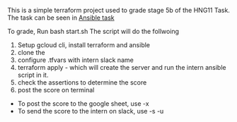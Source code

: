 This is a simple terraform project used to grade stage 5b of the HNG11 Task.
The task can be seen in [Ansible task](https://docs.google.com/document/d/1Btr9AE-vg1sLXqMaZ1u8dgL3jSLMPsax7vCa79Fc9L4/edit#heading=h.88s5jdp56k6p)

To grade, 
Run bash start.sh <intern-repo> <intern-boilerplate-project> <intern-slack-name>
The script will do the follwoing
1. Setup gcloud cli, install terraform and ansible
2. clone the <intern-repo>
3. configure .tfvars with intern slack name
4. terraform apply - which will create the server and run the intern ansible script in it.
5. check the assertions to determine the score
6. post the score on terminal
 - To post the score to the google sheet, use -x <intern>
 - To send the score to the intern on slack, use -s <slack-URL> -u <intern-email-address>


